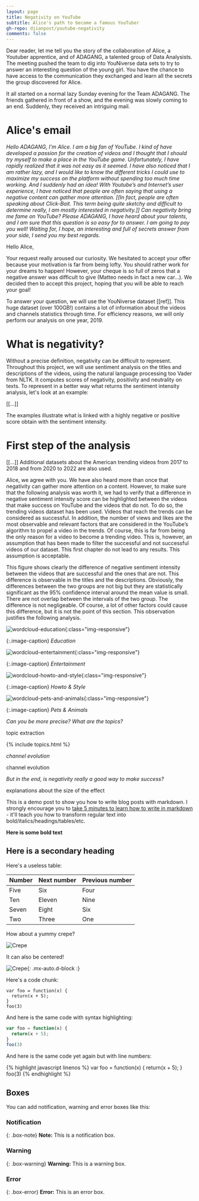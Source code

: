 ```yaml
---
layout: page
title: Negativity on YouTube
subtitle: Alice's path to become a famous YouTuber
gh-repo: djianpost/youtube-negativity
comments: false
---
```



Dear reader, let me tell you the story of the collaboration of Alice, a Youtuber apprentice, and of ADAGANG, a talented group of Data Analysists. The meeting pushed the team to dig into YouNiverse data sets to try to answer an interesting question of the young girl. You have the chance to have access to the communication they exchanged and learn all the secrets the group discovered for Alice.

It all started on a normal lazy Sunday evening for the Team ADAGANG. The friends gathered in front of a show, and the evening was slowly coming to an end. Suddenly, they received an intriguing mail.

# Alice's email
_Hello ADAGANG, 
I’m Alice. I am a big fan of YouTube. I kind of have developed a passion for the creation of videos and I thought that I should try myself to make a place in the YouTube game. Unfortunately, I have rapidly realized that it was not easy as it seemed. I have also noticed that I am rather lazy, and I would like to know the different tricks I could use to maximize my success on the platform without spending too much time working. And I suddenly had an idea!
With Youtube’s and Internet’s user experience, I have noticed that people are often saying that using a negative content can gather more attention. [[In fact, people are often speaking about Click-Bait. This term being quite sketchy and difficult to determine really, I am mostly interested in negativity.]] Can negativity bring me fame on YouTube?
Please ADAGANG, I have heard about your talents, and I am sure that this question is so easy for to answer. I am going to pay you well!_
_Waiting for, I hope, an interesting and full of secrets answer from your side, I send you my best regards._


Hello Alice,

Your request really aroused our curiosity. We hesitated to accept your offer because your motivation is far from being lofty. You should rather work for your dreams to happen!
However, your cheque is so full of zeros that a negative answer was difficult to give (Matteo needs in fact a new car…). We decided then to accept this project, hoping that you will be able to reach your goal!

To answer your question, we will use the YouNiverse dataset [[ref]]. This huge dataset (over 100GB!) contains a lot of information about the videos and channels statistics through time. For efficiency reasons, we will only perform our analysis on one year, 2019. 


# What is negativity?

Without a precise definition, negativity can be difficult to represent. Throughout this project, we will use sentiment analysis on the titles and descriptions of the videos, using the natural language processing too Vader from NLTK. It computes scores of negativity, positivity and neutrality on texts. 
To represent in a better way what returns the sentiment intensity analysis, let's look at an example:

[[...]]

The examples illustrate what is linked with a highly negative or positive score obtain with the sentiment intensity. 



# First step of the analysis

[[...]]
Additional datasets about the American trending videos from 2017 to 2018 and from 2020 to 2022 are also used.


Alice, we agree with you. We have also heard more than once that negativity can gather more attention on a content. However, to make sure that the following analysis was worth it, we had to verify that a difference in negative sentiment intensity score can be highlighted between the videos that make success on YouTube and the videos that do not. To do so, the trending videos dataset has been used. Videos that reach the trends can be considered as successful. In addition, the number of views and likes are the most observable and relevant factors that are considered in the YouTube’s algorithm to propel a video in the trends. Of course, this is far from being the only reason for a video to become a trending video. This is, however, an assumption that has been made to filter the successful and not successful videos of our dataset. This first chapter do not lead to any results. This assumption is acceptable.

This figure shows clearly the difference of negative sentiment intensity between the videos that are successful and the ones that are not. This difference is observable in the titles and the descriptions. Obviously, the differences between the two groups are not big but they are statistically significant as the 95% confidence interval around the mean value is small. There are not overlap between the intervals of the two group. The difference is not negligeable. Of course, a lot of other factors could cause this difference, but it is not the point of this section. This observation justifies the following analysis.




![wordcloud-education](assets/img/wc_Education.png){:class="img-responsive"}

{:.image-caption}
*Education*


![wordcloud-entertainment](assets/img/wc_Entertainment.png){:class="img-responsive"}

{:.image-caption}
*Entertainment*


![wordcloud-howto-and-style](assets/img/wc_Howto_and_Style.png){:class="img-responsive"}

{:.image-caption}
*Howto & Style*


![wordcloud-pets-and-animals](assets/img/wc_Pets_and_Animals.png){:class="img-responsive"}

{:.image-caption}
*Pets & Animals*




_Can you be more precise? What are the topics?_

topic extraction

{% include topics.html %}


_channel evolution_

channel evolution


_But in the end, is negativity really a good way to make success?_

explanations about the size of the effect




This is a demo post to show you how to write blog posts with markdown.  I strongly encourage you to [take 5 minutes to learn how to write in markdown](https://markdowntutorial.com/) - it'll teach you how to transform regular text into bold/italics/headings/tables/etc.

**Here is some bold text**

## Here is a secondary heading

Here's a useless table:

| Number | Next number | Previous number |
| :------ |:--- | :--- |
| Five | Six | Four |
| Ten | Eleven | Nine |
| Seven | Eight | Six |
| Two | Three | One |


How about a yummy crepe?

![Crepe](https://s3-media3.fl.yelpcdn.com/bphoto/cQ1Yoa75m2yUFFbY2xwuqw/348s.jpg)

It can also be centered!

![Crepe](https://s3-media3.fl.yelpcdn.com/bphoto/cQ1Yoa75m2yUFFbY2xwuqw/348s.jpg){: .mx-auto.d-block :}

Here's a code chunk:

~~~
var foo = function(x) {
  return(x + 5);
}
foo(3)
~~~

And here is the same code with syntax highlighting:

```javascript
var foo = function(x) {
  return(x + 5);
}
foo(3)
```

And here is the same code yet again but with line numbers:

{% highlight javascript linenos %}
var foo = function(x) {
  return(x + 5);
}
foo(3)
{% endhighlight %}

## Boxes
You can add notification, warning and error boxes like this:

### Notification

{: .box-note}
**Note:** This is a notification box.

### Warning

{: .box-warning}
**Warning:** This is a warning box.

### Error

{: .box-error}
**Error:** This is an error box.
